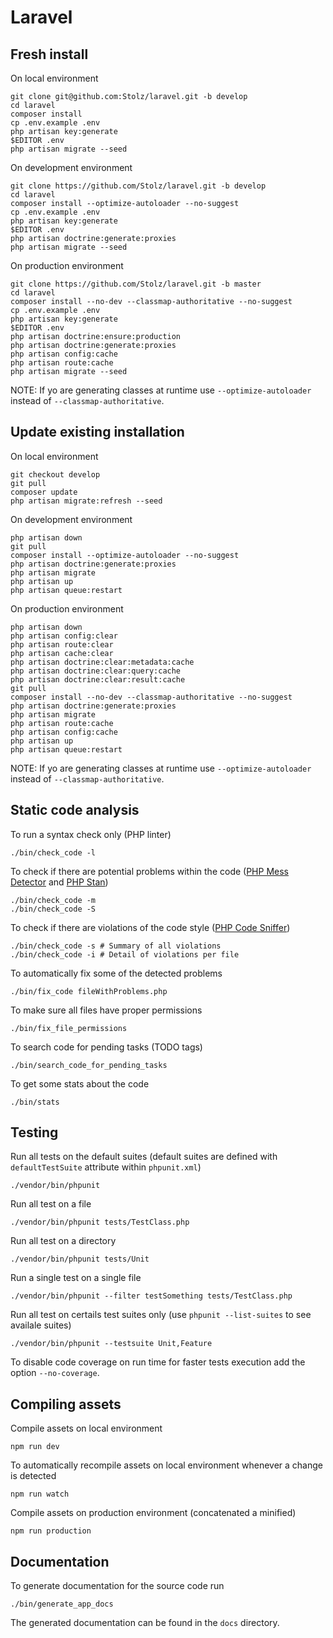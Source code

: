 # Laravel

## Fresh install

On local environment

	git clone git@github.com:Stolz/laravel.git -b develop
	cd laravel
	composer install
	cp .env.example .env
	php artisan key:generate
	$EDITOR .env
	php artisan migrate --seed

On development environment

	git clone https://github.com/Stolz/laravel.git -b develop
	cd laravel
	composer install --optimize-autoloader --no-suggest
	cp .env.example .env
	php artisan key:generate
	$EDITOR .env
	php artisan doctrine:generate:proxies
	php artisan migrate --seed

On production environment

	git clone https://github.com/Stolz/laravel.git -b master
	cd laravel
	composer install --no-dev --classmap-authoritative --no-suggest
	cp .env.example .env
	php artisan key:generate
	$EDITOR .env
	php artisan doctrine:ensure:production
	php artisan doctrine:generate:proxies
	php artisan config:cache
	php artisan route:cache
	php artisan migrate --seed

NOTE: If yo are generating classes at runtime use `--optimize-autoloader` instead of `--classmap-authoritative`.

## Update existing installation

On local environment

	git checkout develop
	git pull
	composer update
	php artisan migrate:refresh --seed

On development environment

	php artisan down
	git pull
	composer install --optimize-autoloader --no-suggest
	php artisan doctrine:generate:proxies
	php artisan migrate
	php artisan up
	php artisan queue:restart

On production environment

	php artisan down
	php artisan config:clear
	php artisan route:clear
	php artisan cache:clear
	php artisan doctrine:clear:metadata:cache
	php artisan doctrine:clear:query:cache
	php artisan doctrine:clear:result:cache
	git pull
	composer install --no-dev --classmap-authoritative --no-suggest
	php artisan doctrine:generate:proxies
	php artisan migrate
	php artisan route:cache
	php artisan config:cache
	php artisan up
	php artisan queue:restart

NOTE: If yo are generating classes at runtime use `--optimize-autoloader` instead of `--classmap-authoritative`.

## Static code analysis

To run a syntax check only (PHP linter)

	./bin/check_code -l

To check if there are potential problems within the code ([PHP Mess Detector](https://phpmd.org/) and [PHP Stan](https://github.com/phpstan/phpstan))

	./bin/check_code -m
	./bin/check_code -S

To check if there are violations of the code style ([PHP Code Sniffer](https://github.com/squizlabs/PHP_CodeSniffer))

	./bin/check_code -s # Summary of all violations
	./bin/check_code -i # Detail of violations per file

To automatically fix some of the detected problems

	./bin/fix_code fileWithProblems.php

To make sure all files have proper permissions

	./bin/fix_file_permissions

To search code for pending tasks (TODO tags)

	./bin/search_code_for_pending_tasks

To get some stats about the code

	./bin/stats

## Testing

Run all tests on the default suites (default suites are defined with `defaultTestSuite` attribute within `phpunit.xml`)

	./vendor/bin/phpunit

Run all test on a file

	./vendor/bin/phpunit tests/TestClass.php

Run all test on a directory

	./vendor/bin/phpunit tests/Unit

Run a single test on a single file

	./vendor/bin/phpunit --filter testSomething tests/TestClass.php

Run all test on certails test suites only (use `phpunit --list-suites` to see availale suites)

	./vendor/bin/phpunit --testsuite Unit,Feature

To disable code coverage on run time for faster tests execution add the option `--no-coverage`.

## Compiling assets

Compile assets on local environment

	npm run dev

To automatically recompile assets on local environment whenever a change is detected

	npm run watch

Compile assets on production environment (concatenated a minified)

	npm run production

## Documentation

To generate documentation for the source code run

	./bin/generate_app_docs

The generated documentation can be found in the `docs` directory.
